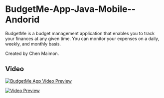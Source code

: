 # BudgetMe-App-Java-Mobile--Andorid


BudgetMe is a budget management application that enables you to track your finances at any given time. You can monitor your expenses on a daily, weekly, and monthly basis.

Created by Chen Maimon.

## Video
[![BudgetMe App Video Preview](https://example.com/budgetme-preview.gif)](https://www.youtube.com/watch?v=dmeiVUp1BMc&ab_channel=ChenMaimon)

[![Video Preview](URL_OF_THUMBNAIL_OR_GIF)]()



